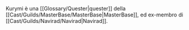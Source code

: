 Kurymi è una [[Glossary/Quester|quester]] della [[Cast/Guilds/MasterBase/MasterBase|MasterBase]], ed ex-membro di [[Cast/Guilds/Navirad/Navirad|Navirad]].